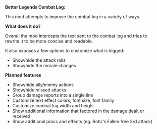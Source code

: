 **Better Legends Combat Log:**

This mod attempts to improve the combat log in a variety of ways.

**What does it do?**

Overall the mod intercepts the text sent to the combat log and tries to rewrite it to be more concise and readable.

It also exposes a few options to customize what is logged:

- Show/hide the attack rolls
- Show/hide the morale changes

**Planned features**

- Show/hide ally/enemy actions
- Show/hide missed attacks
- Group damage reports into a single line
- Customize text effect colors, font size, font family
- Customize combat log width and height
- Show additional information that factored in the damage dealt or received
- Show additional procs and effects (eg. RotU's Fallen free 3rd attack)

